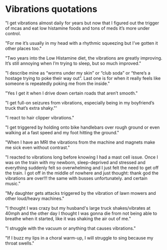# Vibrations quotations

"I get vibrations almost daily for years but now that I figured out the trigger of mcas and eat low histamine foods and tons of meds it’s more under control. 

"For me it’s usually in my head with a rhythmic squeezing but I’ve gotten it other places too."

"Two years into the Low Histamine diet, the vibrations are greatly improving. It’s still annoying when I’m trying to sleep, but so much improved."

"I describe mine as “worms under my skin” or “club soda” or “there’s a hostage trying to poke their way out”. Last one is for when it really feels like someone is repeatedly poking me from the inside."

"Yes I get it when I drive down certain roads that aren’t smooth."

"I get full-on seizures from vibrations, especially being in my boyfriend’s truck that’s extra shaky."'

"I react to hair clipper vibrations."

"I get triggered by holding onto bike handlebars over rough ground or even walking at a fast speed and my foot hitting the ground."

"When I have an MRI the vibrations from the machine and magnets make me sick even without contrast."

"I reacted to vibrations long before knowing I had a mast cell issue. Once I was on the train with my newborn, sleep-deprived and stressed and everything suddenly felt so overwhelming and I just felt the need to get off the train. I got off in the middle of nowhere and just thought: thank god the vibrations are over!!! the same with busses unfortunately. and certain music."

"My daughter gets attacks triggered by the vibration of lawn mowers and other loud/heavy machines."

"I thought I was crazy but my husband's large truck shakes/vibrates at 40mph and the other day I thought I was gonna die from not being able to breathe when it started, like it was shaking the air out of me."

"I struggle with the vacuum or anything that causes vibrations."

"If I buzz my lips in a choral warm-up, I will struggle to sing because my throat swells."
